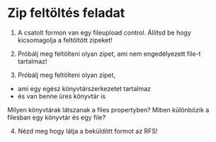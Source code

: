 Zip feltöltés feladat
========================

1. A csatolt formon van egy fileupload control.
Állítsd be hogy kicsomagolja a feltöltött zipeket!

2. Próbálj meg feltölteni olyan zipet, ami nem engedélyezett file-t tartalmaz!

3. Próbálj meg feltölteni olyan zipet,
* ami egy egész könyvtárszerkezetet tartalmaz
* és van benne üres könyvtár is

Milyen könyvtárak látszanak a files propertyben?
Miben különbözik a filesban egy könyvtár és egy file?

4. Nézd meg hogy látja a beküldött formot az RFS!
